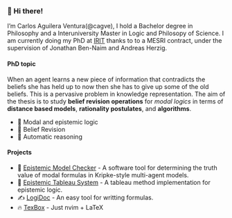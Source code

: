 ### 👋 Hi there!
 I’m Carlos Aguilera Ventura(@cagve), I hold a Bachelor degree in Philosophy and a Interuniversity Master in Logic and Philosopy of Science. I am currently doing my PhD at [IRIT](https://www.irit.fr/) thanks to to a MESRI contract, under the supervision of Jonathan Ben-Naim and Andreas Herzig.

#### PhD topic
When an agent learns a new piece of information that contradicts the beliefs she has held up to now then she has to give up some of the old beliefs. This is a pervasive problem in knowledge representation. The aim of the thesis is to study **belief revision operations**
for *modal logics* in terms of **distance based models**, **rationality postulates**, and **algorithms**. 

 - 📖 Modal and epistemic logic
 - 📖 Belief Revision
 - 📖 Automatic reasoning

#### Projects
- 🌱 [Epistemic Model Checker](https://github.com/cagve/EpistemicModelChecker) - A software tool for determining the truth value of modal formulas in Kripke-style multi-agent models.
- 🌲 [Epistemic Tableau System](https://github.com/cagve/epistemic-tree) - A tableau method implementation for epistemic logic.
- ✍️ [LogiDoc](http://logidoc.es) - An easy tool for writting formulas. 
- 🔥 [TexBox](https://github.com/cagve/texbox) - Just nvim + LaTeX
